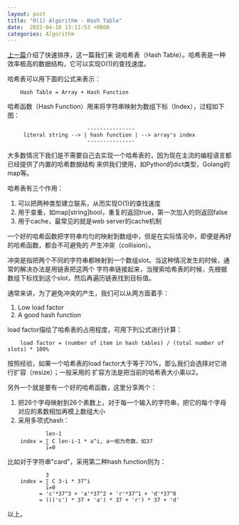 ```yaml
---
layout: post
title: "O(1) Algorithm - Hash Table"
date:  2022-04-18 13:11:53 +0800
categories: Algorithm
---
```


[上一篇](https://guo-sj.github.io/algorithm/2022/04/16/quick-sort.html)介绍了快速排序，这一篇我们来
说哈希表（Hash Table）。哈希表是一种效率极高的数据结构，它可以实现O(1)的查找速度。

哈希表可以用下面的公式来表示：
```
    Hash Table = Array + Hash Function
```

哈希函数（Hash Function）用来将字符串映射为数组下标（Index），过程如下图：
```
                         ---------------
     literal string --> | hash function | --> array's index
                         ---------------
```

大多数情况下我们是不需要自己去实现一个哈希表的，因为现在主流的编程语言都已经提供了内置的哈希数据结构
来供我们使用，如Python的dict类型，Golang的map等。

哈希表有三个作用：
1. 可以把两种类型建立联系，从而实现O(1)的查找速度
2. 用于查重，如map[string]bool，重复的返回true，第一次加入的则返回false
3. 用于cache，最常见的就是web server的cache机制

一个好的哈希函数把字符串均匀的映射到数组中，但是在实际情况中，即便是再好的哈希函数，都会不可避免的
产生冲突（collision）。

冲突是指把两个不同的字符串都映射到一个数组slot。当这种情况发生的时候，通常的解决办法是用链表把这两个
字符串链接起来，当搜索哈希表的时候，先根据数组下标找到这个slot，然后再遍历链表找到目标值。

通常来讲，为了避免冲突的产生，我们可以从两方面着手：
1. Low load factor
2. A good hash function

load factor描绘了哈希表的占用程度，可用下列公式进行计算：
```
    load factor = (number of item in hash tables) / (total number of slots) * 100%
```

按照经验，如果一个哈希表的load factor大于等于70%，那么我们会选择对它进行扩容（resize）；一般采用的
扩容方法是把当前的哈希表大小乘以2。

另外一个就是要有一个好的哈希函数，这里分享两个：
1. 把26个字母映射到26个素数上，对于每一个输入的字符串，把它的每个字母对应的素数相加再模上数组大小
2. 采用多项式hash：
```
            len-1
    index = ∑ C len-i-1 * a^i, a一般为奇数，如37
            i=0
```
比如对于字符串"card"，采用第二种hash function则为：
```
            3
    index = ∑ C 3-i * 37^i
            i=0
          = 'c'*37^3 + 'a'*37^2 + 'r'*37^1 + 'd'*37^0
          = ((('c') * 37 + 'a') * 37 + 'r') * 37 + 'd'
```
以上。
